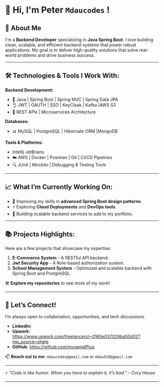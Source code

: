 # 👋 Hi, I'm Peter `Mdaucodes` !  

## 🚀 About Me  
I'm a **Backend Developer** specializing in **Java Spring Boot**. I love building clean, scalable, and efficient backend systems that power robust applications. My goal is to deliver high-quality solutions that solve real-world problems and drive business success.  

---

## 🛠️ Technologies & Tools I Work With:  

**Backend Development:**  
- 🌟 Java | Spring Boot | Spring MVC | Spring Data JPA
- 👌  JWT | OAUTH | SSO | KeyCloak | Kafka |AWS S3 
- 🔗 REST APIs | Microservices Architecture  

**Databases:**  
- 📊 MySQL | PostgreSQL | Hibernate ORM  |MongoDB

**Tools & Platforms:**  
- Intellij JetBrains
- ☁️ AWS | Docker | Postman | Git | CI/CD Pipelines  
- 🔍 JUnit | Mockito | Debugging & Testing Tools  

---

## 📈 What I’m Currently Working On:  
- 🌱 Improving my skills in **advanced Spring Boot design patterns**.  
- ⚡ Exploring **Cloud Deployments** and **DevOps tools**.  
- 💼 Building scalable backend services to add to my portfolio.  

---

## 📚 Projects Highlights:  
Here are a few projects that showcase my expertise:  

1. **E-Commerce System** - A RESTful API backend.  
2. **Jwt Security App** - A Role-based authorization system.  
3. **School Management System** - Optimized and scalable backend with Spring Boot and PostgreSQL.  

🛠️ **Explore my repositories** to see more of my work!  

---

## 💬 Let’s Connect!  
I’m always open to collaboration, opportunities, and tech discussions.  

- **LinkedIn:**  
- **Upwork:** https://www.upwork.com/freelancers/~0160e037029ba50d32?mp_source=share 
- **GitHub:** https://github.com/mugendiPius

📫 **Reach out to me:** `mdaucodes@gmail.com` or `mdau910@gmail.com` 

---

⚡ *“Code is like humor. When you have to explain it, it’s bad.” – Cory House*  

---
